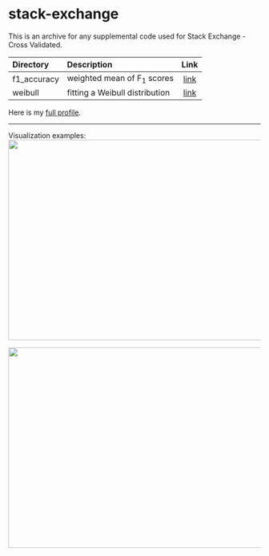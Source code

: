 # stack-exchange
This is an archive for any supplemental code used for Stack Exchange - Cross Validated.  

| Directory        | Description                            | Link   |
|:---------------- |:-------------------------------------- |:------:|
| f1_accuracy      | weighted mean of F<sub>1</sub> scores  | [link](https://stats.stackexchange.com/questions/347164/when-is-weighted-average-of-f-1-scores-simeq-accuracy-in-classification/347190#347190) |
| weibull          | fitting a Weibull distribution         | [link](https://stats.stackexchange.com/questions/346249/fitting-weibull-distribution-in-r/348112#348112) |

Here is my [full profile](https://bit.ly/2sg94FM).

___

Visualization examples:
<img src="https://raw.githubusercontent.com/rahil-p/stack-exchange/master/weibull/loc1-3.png" width="1000" height="400">
<br />

<img src="https://github.com/rahil-p/stack-exchange/blob/master/f1_accuracy/Rplot.png" width="600" height="400">
